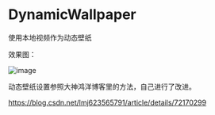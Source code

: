 # DynamicWallpaper
使用本地视频作为动态壁纸

效果图：


![image](https://github.com/theoneee/DynamicWallpaper/raw/master/resource/preview_1.jpg)

动态壁纸设置参照大神鸿洋博客里的方法，自己进行了改进。

https://blog.csdn.net/lmj623565791/article/details/72170299
